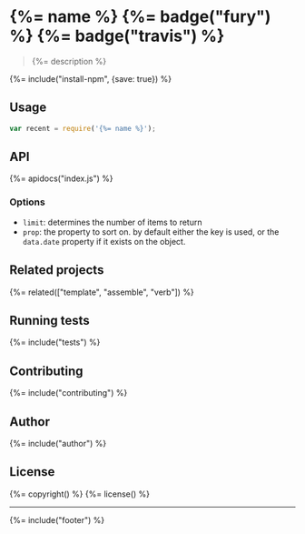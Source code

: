 # {%= name %} {%= badge("fury") %} {%= badge("travis") %}

> {%= description %}

{%= include("install-npm", {save: true}) %}

## Usage

```js
var recent = require('{%= name %}');
```

## API
<!-- add a path or glob pattern for files with code comments to use for docs  -->
{%= apidocs("index.js") %}

### Options

- `limit`: determines the number of items to return
- `prop`: the property to sort on. by default either the key is used, or the `data.date` property if it exists on the object.

## Related projects
<!-- add an array of related projects, then un-escape the helper -->
{%= related(["template", "assemble", "verb"]) %}

## Running tests
{%= include("tests") %}

## Contributing
{%= include("contributing") %}

## Author
{%= include("author") %}

## License
{%= copyright() %}
{%= license() %}

***

{%= include("footer") %}
